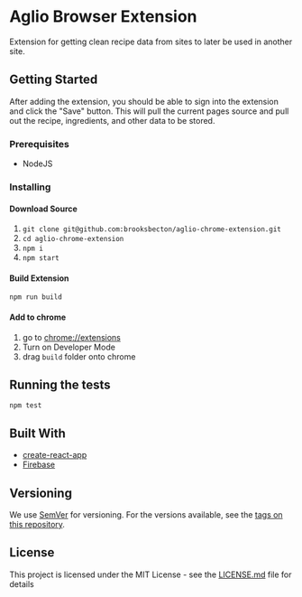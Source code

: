 # Aglio Browser Extension

Extension for getting clean recipe data from sites to later be used in another site.

## Getting Started

After adding the extension, you should be able to sign into the extension and click the "Save" button. This will pull the current pages source and pull out the recipe, ingredients, and other data to be stored.

### Prerequisites

* NodeJS

### Installing

#### Download Source

1.  `git clone git@github.com:brooksbecton/aglio-chrome-extension.git`
1.  `cd aglio-chrome-extension`
1.  `npm i`
1.  `npm start`

#### Build Extension

`npm run build`

#### Add to chrome

1.  go to [chrome://extensions](chrome://extensions/)
1.  Turn on Developer Mode
1.  drag `build` folder onto chrome

## Running the tests

`npm test`

## Built With

* [create-react-app](https://github.com/facebook/create-react-app)
* [Firebase](https://firebase.google.com/)

## Versioning

We use [SemVer](http://semver.org/) for versioning. For the versions available, see the [tags on this repository](https://github.com/brooksbecton/aglio-chrome-extension/tags).

## License

This project is licensed under the MIT License - see the [LICENSE.md](LICENSE.md) file for details
